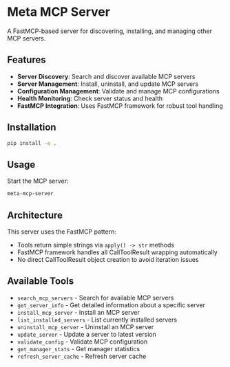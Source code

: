 # Meta MCP Server

A FastMCP-based server for discovering, installing, and managing other MCP servers. 

## Features

- **Server Discovery**: Search and discover available MCP servers
- **Server Management**: Install, uninstall, and update MCP servers
- **Configuration Management**: Validate and manage MCP configurations
- **Health Monitoring**: Check server status and health
- **FastMCP Integration**: Uses FastMCP framework for robust tool handling

## Installation

```bash
pip install -e .
```

## Usage

Start the MCP server:

```bash
meta-mcp-server
```

## Architecture

This server uses the FastMCP pattern:
- Tools return simple strings via `apply() -> str` methods
- FastMCP framework handles all CallToolResult wrapping automatically
- No direct CallToolResult object creation to avoid iteration issues

## Available Tools

- `search_mcp_servers` - Search for available MCP servers
- `get_server_info` - Get detailed information about a specific server
- `install_mcp_server` - Install an MCP server
- `list_installed_servers` - List currently installed servers
- `uninstall_mcp_server` - Uninstall an MCP server
- `update_server` - Update a server to latest version
- `validate_config` - Validate MCP configuration
- `get_manager_stats` - Get manager statistics
- `refresh_server_cache` - Refresh server cache
